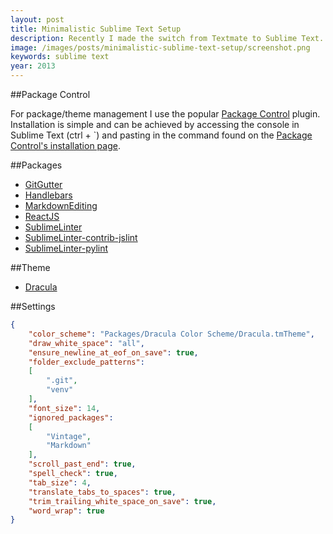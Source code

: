 ```yaml
---
layout: post
title: Minimalistic Sublime Text Setup
description: Recently I made the switch from Textmate to Sublime Text. Detailed below is my custom setup of Sublime Text 3.
image: /images/posts/minimalistic-sublime-text-setup/screenshot.png
keywords: sublime text
year: 2013
---
```


##Package Control

For package/theme management I use the popular [Package Control](https://sublime.wbond.net) plugin. Installation is simple and can be achieved by accessing the console in Sublime Text (ctrl + `) and pasting in the command found on the [Package Control's installation page](https://sublime.wbond.net/installation).

##Packages

- [GitGutter](https://github.com/jisaacks/GitGutter)
- [Handlebars](https://github.com/daaain/Handlebars)
- [MarkdownEditing](https://github.com/ttscoff/MarkdownEditing)
- [ReactJS](https://github.com/reactjs/sublime-react)
- [SublimeLinter](https://github.com/SublimeLinter/SublimeLinter)
- [SublimeLinter-contrib-jslint](https://github.com/devdoc/SublimeLinter-jslint)
- [SublimeLinter-pylint](https://github.com/SublimeLinter/SublimeLinter-pylint)

##Theme

- [Dracula](https://github.com/zenorocha/dracula-theme)

##Settings

```json
{
	"color_scheme": "Packages/Dracula Color Scheme/Dracula.tmTheme",
	"draw_white_space": "all",
	"ensure_newline_at_eof_on_save": true,
	"folder_exclude_patterns":
	[
		".git",
		"venv"
	],
	"font_size": 14,
	"ignored_packages":
	[
		"Vintage",
		"Markdown"
	],
	"scroll_past_end": true,
	"spell_check": true,
	"tab_size": 4,
	"translate_tabs_to_spaces": true,
	"trim_trailing_white_space_on_save": true,
	"word_wrap": true
}
```
